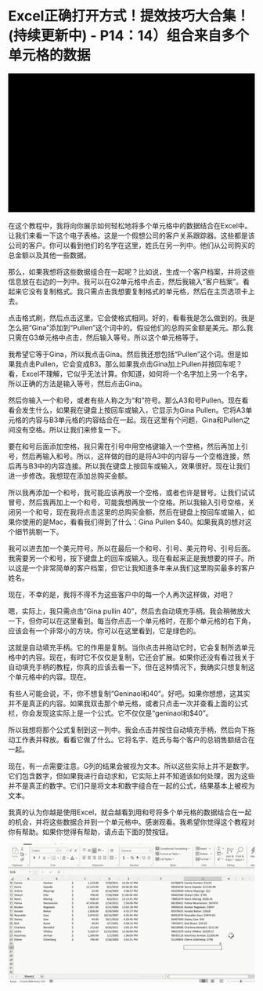 # Excel正确打开方式！提效技巧大合集！(持续更新中) - P14：14）组合来自多个单元格的数据 

![](img/5fc0469d872390f09398bc265d5e01ae_0.png)

在这个教程中，我将向你展示如何轻松地将多个单元格中的数据结合在Excel中。让我们来看一下这个电子表格。这是一个假想公司的客户关系跟踪器。这些都是该公司的客户。你可以看到他们的名字在这里，姓氏在另一列中。他们从公司购买的总金额以及其他一些数据。

那么，如果我想将这些数据组合在一起呢？比如说，生成一个客户档案，并将这些信息放在右边的一列中。我可以在G2单元格中点击，然后我输入“客户档案”。看起来它没有复制格式。我只需点击我想要复制格式的单元格，然后在主页选项卡上去。

点击格式刷，然后点击这里。它会使格式相同。好的，看看我是怎么做到的。我是怎么把“Gina”添加到“Pullen”这个词中的。假设他们的总购买金额是美元。那么我只需在G3单元格中点击，然后输入等号。所以这个单元格等于。

我希望它等于Gina，所以我点击Gina。然后我还想包括“Pullen”这个词。但是如果我点击Pullen，它会变成B3。那么如果我点击Gina加上Pullen并按回车呢？看，Excel不理解，它似乎无法计算。你知道，如何将一个名字加上另一个名字。所以正确的方法是输入等号，然后点击Gina。

然后你输入一个和号，或者有些人称之为“和”符号。那么A3和号Pullen。现在看看会发生什么，如果我在键盘上按回车或输入，它显示为Gina Pullen。它将A3单元格的内容与B3单元格的内容结合在一起。现在这里有个问题，Gina和Pullen之间没有空格。所以让我们来修复一下。

要在和号后面添加空格，我只需在引号中用空格键输入一个空格，然后再加上引号，然后再输入和号。所以，这样做的目的是将A3中的内容与一个空格连接，然后再与B3中的内容连接。所以我在键盘上按回车或输入，效果很好。现在让我们进一步修改。我想现在添加总购买金额。

所以我再添加一个和号，我可能应该再放一个空格，或者也许是冒号。让我们试试冒号，然后我再加上一个和号，可能我想再放一个空格。所以我输入引号空格，关闭另一个和号，现在我将点击这里的总购买金额，然后在键盘上按回车或输入，如果你使用的是Mac，看看我们得到了什么：Gina Pullen $40。如果我真的想对这个细节挑剔一下。

我可以进去加一个美元符号。所以在最后一个和号、引号、美元符号、引号后面。我需要另一个和号，按下键盘上的回车或输入。现在看起来正是我想要的样子。所以这是一个非常简单的客户档案，但它让我知道多年来从我们这里购买最多的客户姓名。

现在，不幸的是，我将不得不为这些客户中的每一个人再次这样做，对吧？

嗯，实际上，我只需点击“Gina pullin 40”，然后去自动填充手柄。我会稍微放大一下，但你可以在这里看到。每当你点击一个单元格时，在那个单元格的右下角，应该会有一个非常小的方块。你可以在这里看到，它是绿色的。

这就是自动填充手柄。它的作用是复制。当你点击并拖动它时，它会复制所选单元格中的内容。现在，有时它不仅仅是复制，它还会扩展。如果你还没有看过我关于自动填充手柄的教程，你真的应该去看一下。但在这种情况下，我确实只想复制这个单元格中的内容。现在。

有些人可能会说，不，你不想复制“Geninaol和40”。好吧。如果你想想，这其实并不是真正的内容。如果我双击那个单元格，或者只点击一次并查看上面的公式栏，你会发现这实际上是一个公式。它不仅仅是“geninaol和$40”。

所以我想将那个公式复制到这一列中。我会点击并按住自动填充手柄，然后向下拖动工作表并释放。看看它做了什么。它将名字、姓氏与每个客户的总销售额结合在一起。

现在，有一点需要注意。G列的结果会被视为文本。所以这些实际上并不是数字。它们包含数字，但如果我进行自动求和，它实际上并不知道该如何处理，因为这些并不是真正的数字。它们只是将文本和数字组合在一起的公式，结果基本上被视为文本。

我真的认为你越是使用Excel，就会越看到用和号将多个单元格的数据结合在一起的机会，并将这些数据合并到一个单元格中。感谢观看。我希望你觉得这个教程对你有帮助。如果你觉得有帮助，请点击下面的赞按钮。

![](img/5fc0469d872390f09398bc265d5e01ae_2.png)
